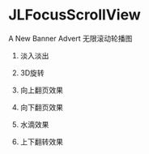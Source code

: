 #  JLFocusScrollView


A New Banner Advert 无限滚动轮播图

1. 淡入淡出

2. 3D旋转

3. 向上翻页效果

4. 向下翻页效果

5. 水滴效果

6. 上下翻转效果
